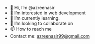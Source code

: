 - 👋 Hi, I’m @azreenasir
- 👀 I’m interested in web development
- 🌱 I’m currently learning.
- 💞️ I’m looking to collaborate on 
- 📫 How to reach me 
- Contact me: azreenasir99@gmail.com 

<!---
azreenasir/azreenasir is a ✨ special ✨ repository because its `README.md` (this file) appears on your GitHub profile.
You can click the Preview link to take a look at your changes.
--->
